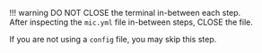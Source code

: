 !!! warning
    DO NOT CLOSE the terminal in-between each step.  
    After inspecting the `mic.yml` file in-between steps, CLOSE the file.

If you are not using a `config` file, you may skip this step.
